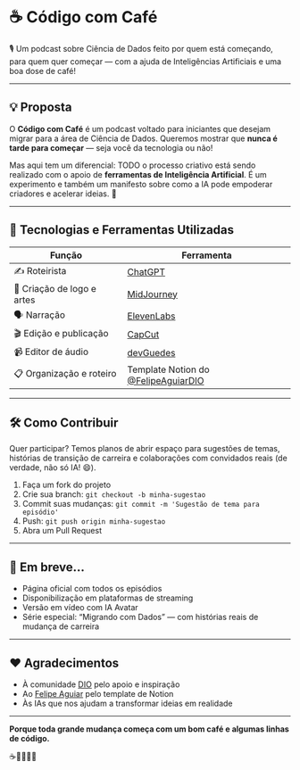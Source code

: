 # ☕ Código com Café

🎙️ Um podcast sobre Ciência de Dados feito por quem está começando, para quem quer começar — com a ajuda de Inteligências Artificiais e uma boa dose de café!

---

## 💡 Proposta

O **Código com Café** é um podcast voltado para iniciantes que desejam migrar para a área de Ciência de Dados. Queremos mostrar que **nunca é tarde para começar** — seja você da tecnologia ou não!

Mas aqui tem um diferencial: TODO o processo criativo está sendo realizado com o apoio de **ferramentas de Inteligência Artificial**. É um experimento e também um manifesto sobre como a IA pode empoderar criadores e acelerar ideias. 🚀

---

## 🧠 Tecnologias e Ferramentas Utilizadas

| Função                      | Ferramenta                                                                 |
|----------------------------|---------------------------------------------------------------------------|
| ✍️ Roteirista               | [ChatGPT](https://openai.com/chatgpt)                                     |
| 🎨 Criação de logo e artes  | [MidJourney](https://www.midjourney.com/)                                 |
| 🗣️ Narração                 | [ElevenLabs](https://www.elevenlabs.io/)                                  |
| 🎬 Edição e publicação      | [CapCut](https://www.capcut.com/)                                         |
| 📹 Editor de áudio          | [devGuedes](guedesindev.github.io)                                        |
| 📋 Organização e roteiro    | Template Notion do [@FelipeAguiarDIO](https://www.linkedin.com/in/felipeaguiardio/) |

---

## 🛠️ Como Contribuir

Quer participar? Temos planos de abrir espaço para sugestões de temas, histórias de transição de carreira e colaborações com convidados reais (de verdade, não só IA! 😄).

1. Faça um fork do projeto
2. Crie sua branch: `git checkout -b minha-sugestao`
3. Commit suas mudanças: `git commit -m 'Sugestão de tema para episódio'`
4. Push: `git push origin minha-sugestao`
5. Abra um Pull Request

---

## 📅 Em breve...

- Página oficial com todos os episódios
- Disponibilização em plataformas de streaming
- Versão em vídeo com IA Avatar
- Série especial: “Migrando com Dados” — com histórias reais de mudança de carreira

---

## ❤️ Agradecimentos

- À comunidade [DIO](https://www.dio.me) pelo apoio e inspiração
- Ao [Felipe Aguiar](https://www.linkedin.com/in/felipeaguiardio/) pelo template de Notion
- Às IAs que nos ajudam a transformar ideias em realidade

---

**Porque toda grande mudança começa com um bom café e algumas linhas de código.**

☕👩‍💻👨‍💻
